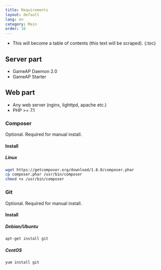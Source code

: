 ```yaml
---
title: Requirements
layout: default
lang: en
category: Main
order: 10
---
```


* This will become a table of contents (this text will be scraped).
{:toc}

## Server part
 
* GameAP Daemon 2.0
* GameAP Starter

## Web part

* Any web server (nginx, lighttpd, apache etc.)
* PHP >= 7.1

### Composer

Optional. Required for manual install.

#### Install

##### Linux
```bash
wget https://getcomposer.org/download/1.8.0/composer.phar
cp composer.phar /usr/bin/composer
chmod +x /usr/bin/composer
```

### Git

Optional. Required for manual install.

#### Install

##### Debian/Ubuntu

```bash
apt-get install git
```

##### CentOS
```bash
yum install git
```